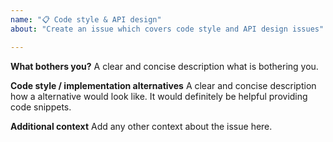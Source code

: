 ```yaml
---
name: "📋 Code style & API design"
about: "Create an issue which covers code style and API design issues"

---
```


**What bothers you?**
A clear and concise description what is bothering you.

**Code style / implementation alternatives**
A clear and concise description how a alternative would look like.
It would definitely be helpful providing code snippets.

**Additional context**
Add any other context about the issue here.
